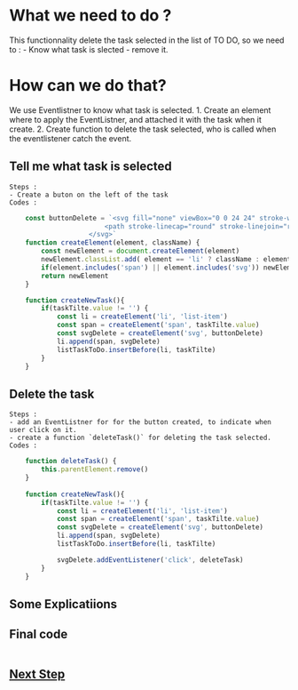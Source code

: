 # What we need to do ?
This functionnality delete the task selected in the list of TO DO, so we need to : 
    - Know what task is slected
    - remove it.

# How can we do that?
We use Eventlistner to know what task is selected.
        1. Create an element where to apply the EventListner, and attached it with the task when it create. 
        2. Create function to delete the task selected, who is called when the eventlistener catch the event.

## Tell me what task is selected
 
    Steps :
    - Create a buton on the left of the task
    Codes :
```js
    const buttonDelete = `<svg fill="none" viewBox="0 0 24 24" stroke-width="2" stroke="currentColor" aria-hidden="true" class="svg delete">
                        <path stroke-linecap="round" stroke-linejoin="round" d="M9.75 9.75l4.5 4.5m0-4.5l-4.5 4.5M21 12a9 9 0 11-18 0 9 9 0 0118 0z"></path>
                    </svg>`
    function createElement(element, className) {
        const newElement = document.createElement(element)
        newElement.classList.add( element == 'li' ? className : element)
        if(element.includes('span') || element.includes('svg')) newElement.innerHTML = className
        return newElement
    }

    function createNewTask(){
        if(taskTilte.value != '') {
            const li = createElement('li', 'list-item')
            const span = createElement('span', taskTilte.value)
            const svgDelete = createElement('svg', buttonDelete)
            li.append(span, svgDelete)
            listTaskToDo.insertBefore(li, taskTilte)
        }
    }
```
## Delete the task

    Steps :
    - add an EventListner for for the button created, to indicate when user click on it.
    - create a function `deleteTask()` for deleting the task selected.
    Codes :
```js
    function deleteTask() {
        this.parentElement.remove()
    }
    
    function createNewTask(){
        if(taskTilte.value != '') {
            const li = createElement('li', 'list-item')
            const span = createElement('span', taskTilte.value)
            const svgDelete = createElement('svg', buttonDelete)
            li.append(span, svgDelete)
            listTaskToDo.insertBefore(li, taskTilte)

            svgDelete.addEventListener('click', deleteTask)
        }
    }
```
## Some Explicatiions 

## Final code
```js

```

## [Next Step](completeTask.md)
